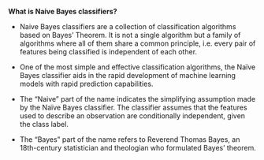 **What is Naive Bayes classifiers?**
- Naive Bayes classifiers are a collection of classification algorithms based on Bayes’ Theorem.
  It is not a single algorithm but a family of algorithms where all of them share a common principle, i.e. every pair of features being classified is independent of each other.

- One of the most simple and effective classification algorithms, the Naïve Bayes classifier aids in the rapid development of machine learning models with rapid prediction capabilities.

- The “Naive” part of the name indicates the simplifying assumption made by the Naïve Bayes classifier.
  The classifier assumes that the features used to describe an observation are conditionally independent, given the class label.
- The “Bayes” part of the name refers to Reverend Thomas Bayes, an 18th-century statistician and theologian who formulated Bayes’ theorem.
